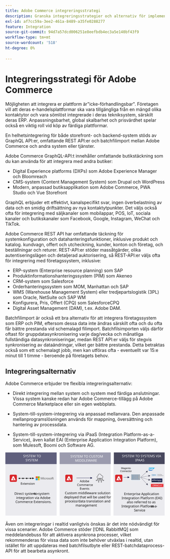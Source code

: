 ```yaml
---
title: Adobe Commerce integreringsstrategi
description: Granska integreringsstrategier och alternativ för implementeringen av Adobe Commerce.
exl-id: af7cc59a-3ee2-461a-8489-a35fe0288277
feature: Integration
source-git-commit: 94d7a57dcd006251e8eefbdb4ec3a5e140bf43f9
workflow-type: tm+mt
source-wordcount: '518'
ht-degree: 0%

---
```


# Integreringsstrategi för Adobe Commerce

Möjligheten att integrera er plattform är&quot;icke-förhandlingsbar&quot;. Företagen vill att deras e-handelsplattformar ska vara tillgängliga från en mängd olika kontaktytor och vara sömlöst integrerade i deras tekniksystem, särskilt deras ERP. Anpassningsbarhet, global skalbarhet och prisvärdhet spelar också en viktig roll vid köp av färdiga plattformar.

En helhetsintegrering för både storefront- och backend-system stöds av GraphQL API:er, omfattande REST API:er och batchfilimport mellan Adobe Commerce och andra system eller tjänster.

Adobe Commerce GraphQL-API:t innehåller omfattande butikstäckning som du kan använda för att integrera med andra butiker:

- Digital Experience platforms (DXPs) som Adobe Experience Manager och Bloomreach
- CMS-system (Content Management System) som Drupal och WordPress
- Modern, anpassad butiksapplikation som Adobe Commerce, PWA Studio och Vue Storefront

GraphQL erbjuder ett effektivt, kanalspecifikt svar, ingen överbelastning av data och en smidig driftsättning av nya kontaktytpunkter. Det väljs också ofta för integrering med säljkanaler som mobilappar, POS, IoT, sociala kanaler och butikskanaler som Facebook, Google, Instagram, WeChat och TikTok.

Adobe Commerce REST API har omfattande täckning för systemkonfiguration och datahanteringsfunktioner, inklusive produkt och katalog. kundvagn, offert och utcheckning, kunder, konton och företag, och beställningar och returer. REST-API:er stöder massåtgärder, olika autentiseringslägen och detaljerad auktorisering, så REST-API:er väljs ofta för integrering med företagssystem, inklusive:

- ERP-system (Enterprise resource planning) som SAP
- Produktinformationshanteringssystem (PIM) som Akeneo
- CRM-system som Salesforce
- Orderhanteringssystem som MOM, Manhattan och SAP
- WMS (Warehouse Management System) eller tredjepartslogistik (3PL) som Oracle, NetSuite och SAP WM
- Konfigurera, Pris, Offert (CPQ) som SalesforceCPQ
- Digital Asset Management (DAM), t.ex. Adobe DAM.

Batchfilimport är också ett bra alternativ för att integrera företagssystem som ERP och PIM, eftersom dessa data inte ändras särskilt ofta och du ofta får bättre prestanda vid schemalagd filimport. Batchfilsimporten väljs därför oftast för gruppdatasynkronisering varje dag/vecka och månatliga fullständiga datasynkroniseringar, medan REST API:er väljs för stegvis synkronisering av dataändringar, vilket ger bättre prestanda. Detta betraktas också som ett schemalagt jobb, men kan utföras ofta - eventuellt var 15:e minut till 1 timme - beroende på företagets behov.

## Integreringsalternativ

Adobe Commerce erbjuder tre flexibla integreringsalternativ:

- Direkt integrering mellan system och system med färdiga anslutningar. Vissa system kanske redan har Adobe Commerce-tillägg på Adobe Commerce Marketplace eller sin egen webbplats.

- System-till-system-integrering via anpassad mellanvara. Den anpassade mellanprogramslösningen används för mappning, översättning och hantering av processdata.

- System-till-system-integrering via iPaaS (Integration Platform-as-a-Service), även kallat EAI (Enterprise Application Integration Platform), som Mulesoft, Boomi och Software AG.

![Integreringsalternativ för Adobe Commerce](../../assets/playbooks/integration-options.svg)

Även om integreringar i realtid vanligtvis önskas är det inte nödvändigt för vissa scenarier. Adobe Commerce stöder [!DNL RabbitMQ] som meddelandebuss för att aktivera asynkrona processer, vilket rekommenderas för vissa data som inte behöver utväxlas i realtid, utan istället för att uppdateras med batchfilsutbyte eller REST-batchdataprocess-API för att bearbeta asynkront.
